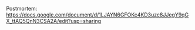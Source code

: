 Postmortem: https://docs.google.com/document/d/1LJAYN6GFOKc4KD3uzc8JJegY9qGX_ttAQ5QnN3CSA2A/edit?usp=sharing

